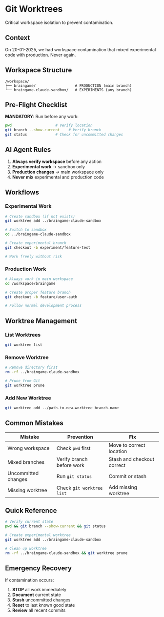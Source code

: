 # Git Worktrees

Critical workspace isolation to prevent contamination.

## Context

On 20-01-2025, we had workspace contamination that mixed experimental code with production. Never again.

## Workspace Structure

```
/workspace/
├── braingame/                  # PRODUCTION (main branch)
└── braingame-claude-sandbox/   # EXPERIMENTS (any branch)
```

## Pre-Flight Checklist

**MANDATORY**: Run before any work:

```bash
pwd                    # Verify location
git branch --show-current    # Verify branch
git status             # Check for uncommitted changes
```

## AI Agent Rules

1. **Always verify workspace** before any action
2. **Experimental work** → sandbox only
3. **Production changes** → main workspace only
4. **Never mix** experimental and production code

## Workflows

### Experimental Work
```bash
# Create sandbox (if not exists)
git worktree add ../braingame-claude-sandbox

# Switch to sandbox
cd ../braingame-claude-sandbox

# Create experimental branch
git checkout -b experiment/feature-test

# Work freely without risk
```

### Production Work
```bash
# Always work in main workspace
cd /workspace/braingame

# Create proper feature branch
git checkout -b feature/user-auth

# Follow normal development process
```

## Worktree Management

### List Worktrees
```bash
git worktree list
```

### Remove Worktree
```bash
# Remove directory first
rm -rf ../braingame-claude-sandbox

# Prune from Git
git worktree prune
```

### Add New Worktree
```bash
git worktree add ../path-to-new-worktree branch-name
```

## Common Mistakes

| Mistake | Prevention | Fix |
|---------|------------|-----|
| Wrong workspace | Check `pwd` first | Move to correct location |
| Mixed branches | Verify branch before work | Stash and checkout correct |
| Uncommitted changes | Run `git status` | Commit or stash |
| Missing worktree | Check `git worktree list` | Add missing worktree |

## Quick Reference

```bash
# Verify current state
pwd && git branch --show-current && git status

# Create experimental worktree
git worktree add ../braingame-claude-sandbox

# Clean up worktree
rm -rf ../braingame-claude-sandbox && git worktree prune
```

## Emergency Recovery

If contamination occurs:
1. **STOP** all work immediately
2. **Document** current state
3. **Stash** uncommitted changes
4. **Reset** to last known good state
5. **Review** all recent commits